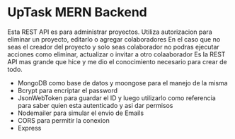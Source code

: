 # UpTask MERN Backend

Esta REST API es para administrar proyectos.
Utiliza autorizacion para eliminar un proyecto, editarlo o agregar colaboradores
En el caso que no seas el creador del proyecto y solo seas colaborador no podras ejecutar acciones como eliminar, actualizar o invitar a otro colaaborador
Es la REST API mas grande que hice y me dio el conocimiento necesario para crear de todo.

- MongoDB como base de datos y moongose para el manejo de la misma
- Bcrypt para encriptar el password
- JsonWebToken para guardar el ID y luego utilizarlo como referencia para saber quien esta autenticado y asi dar permisos
- Nodemailer para simular el envio de Emails
- CORS para permitir la conexion
- Express
